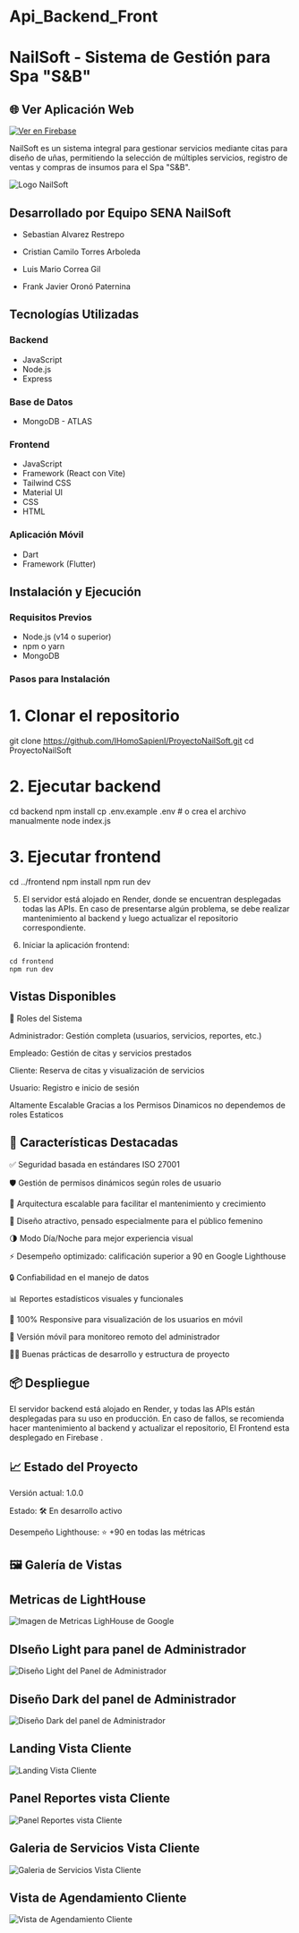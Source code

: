 # Api_Backend_Front
# NailSoft - Sistema de Gestión para Spa "S&B"

## 🌐 Ver Aplicación Web 

[![Ver en Firebase](https://img.shields.io/badge/Ver%20App%20en-Firebase-orange?style=for-the-badge&logo=firebase)](https://nailsoft-7d03c.web.app/login)


NailSoft es un sistema integral para gestionar servicios mediante citas para diseño de uñas, permitiendo la selección de múltiples servicios, registro de ventas y compras de insumos para el Spa "S&B".


![Logo NailSoft](https://gitbf.onrender.com/uploads/SPA%20Y%20BELLEZA%20MARCA%20DE%20AGUA%20DISTINTA.png) <!-- Reemplaza con la URL de tu logo -->

## Desarrollado por Equipo SENA NailSoft

- Sebastian Alvarez Restrepo

- Cristian Camilo Torres Arboleda

- Luis Mario Correa Gil

- Frank Javier Oronó Paternina

## Tecnologías Utilizadas

### Backend
- JavaScript
- Node.js
- Express

### Base de Datos
- MongoDB - ATLAS

### Frontend
- JavaScript
- Framework (React con Vite)
- Tailwind CSS
- Material UI
- CSS
- HTML

### Aplicación Móvil
- Dart
- Framework (Flutter)

## Instalación y Ejecución

### Requisitos Previos
- Node.js (v14 o superior)
- npm o yarn
- MongoDB

### Pasos para Instalación

# 1. Clonar el repositorio
git clone https://github.com/IHomoSapienI/ProyectoNailSoft.git
cd ProyectoNailSoft

# 2. Ejecutar backend
cd backend
npm install
cp .env.example .env # o crea el archivo manualmente
node index.js

# 3. Ejecutar frontend
cd ../frontend
npm install
npm run dev




5. El servidor está alojado en Render, donde se encuentran desplegadas todas las APIs.
En caso de presentarse algún problema, se debe realizar mantenimiento al backend y luego actualizar el repositorio correspondiente.

6. Iniciar la aplicación frontend:


```shellscript
cd frontend
npm run dev
```

## Vistas Disponibles

👥 Roles del Sistema

Administrador: Gestión completa (usuarios, servicios, reportes, etc.)

Empleado: Gestión de citas y servicios prestados

Cliente: Reserva de citas y visualización de servicios

Usuario: Registro e inicio de sesión

Altamente Escalable Gracias a los Permisos Dinamicos no dependemos de roles Estaticos


## 🌟 Características Destacadas
✅ Seguridad basada en estándares ISO 27001

🛡️ Gestión de permisos dinámicos según roles de usuario

🧱 Arquitectura escalable para facilitar el mantenimiento y crecimiento

💅 Diseño atractivo, pensado especialmente para el público femenino

🌗 Modo Día/Noche para mejor experiencia visual

⚡ Desempeño optimizado: calificación superior a 90 en Google Lighthouse

🔒 Confiabilidad en el manejo de datos

📊 Reportes estadísticos visuales y funcionales

📱 100% Responsive para visualización de los usuarios en móvil

📱 Versión móvil para monitoreo remoto del administrador

👨‍💻 Buenas prácticas de desarrollo y estructura de proyecto

## 📦 Despliegue
El servidor backend está alojado en Render, y todas las APIs están desplegadas para su uso en producción. En caso de fallos, se recomienda hacer mantenimiento al backend y actualizar el repositorio, El Frontend esta desplegado en Firebase .

## 📈 Estado del Proyecto
Versión actual: 1.0.0

Estado: 🛠️ En desarrollo activo

Desempeño Lighthouse: ⭐️ +90 en todas las métricas




## 🖼️ Galería de Vistas

## Metricas de LightHouse 
![Imagen de Metricas LighHouse de Google](image.png)

## DIseño Light para panel de Administrador
![Diseño Light del Panel de Administrador](image-1.png) 

## Diseño Dark del panel de Administrador
![Diseño Dark del panel de Administrador](image-2.png)

## Landing Vista Cliente 
![Landing Vista Cliente](image-3.png)

## Panel Reportes vista Cliente
![Panel Reportes vista Cliente](image-4.png)

## Galeria de Servicios Vista Cliente
![Galeria de Servicios Vista Cliente](image-5.png)

## Vista de Agendamiento Cliente
![Vista de Agendamiento Cliente](image-6.png)

